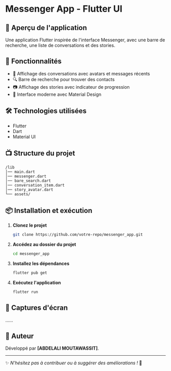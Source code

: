 # Messenger App - Flutter UI

## 📱 Aperçu de l'application
Une application Flutter inspirée de l'interface Messenger, avec une barre de recherche, une liste de conversations et des stories.

## 🚀 Fonctionnalités
- 🌟 Affichage des conversations avec avatars et messages récents
- 🔍 Barre de recherche pour trouver des contacts
- 📷 Affichage des stories avec indicateur de progression
- 🎨 Interface moderne avec Material Design

## 🛠️ Technologies utilisées
- Flutter
- Dart
- Material UI

## 📺 Structure du projet
```
/lib
│── main.dart
│── messenger.dart
│── bare_search.dart
│── conversation_item.dart
│── story_avatar.dart
└── assets/
```

## 📦 Installation et exécution
1. **Clonez le projet**  
   ```bash
   git clone https://github.com/votre-repo/messenger_app.git
   ```
2. **Accédez au dossier du projet**  
   ```bash
   cd messenger_app
   ```
3. **Installez les dépendances**  
   ```bash
   flutter pub get
   ```
4. **Exécutez l'application**  
   ```bash
   flutter run
   ```

## 📸 Captures d'écran
......

## 📝 Auteur
Développé par **[ABDELALI MOUTAWASSIT]**.

---
✨ _N'hésitez pas à contribuer ou à suggérer des améliorations !_ 🚀

